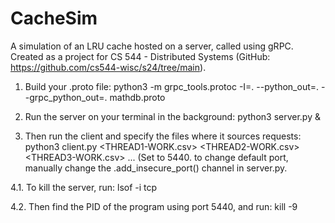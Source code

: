# CacheSim
A simulation of an LRU cache hosted on a server, called using gRPC.
Created as a project for CS 544 - Distributed Systems (GitHub: https://github.com/cs544-wisc/s24/tree/main). 

1. Build your .proto file:
python3 -m grpc_tools.protoc -I=. --python_out=. --grpc_python_out=. mathdb.proto

2. Run the server on your terminal in the background:
python3 server.py &

3. Then run the client and specify the files where it sources requests:
python3 client.py <PORT> <THREAD1-WORK.csv> <THREAD2-WORK.csv> <THREAD3-WORK.csv> ...  (Set <PORT> to 5440. to change default port, manually change the .add_insecure_port() channel in server.py.

4.1. To kill the server, run:
lsof -i tcp

4.2. Then find the PID of the program using port 5440, and run:
kill -9 <PID>
